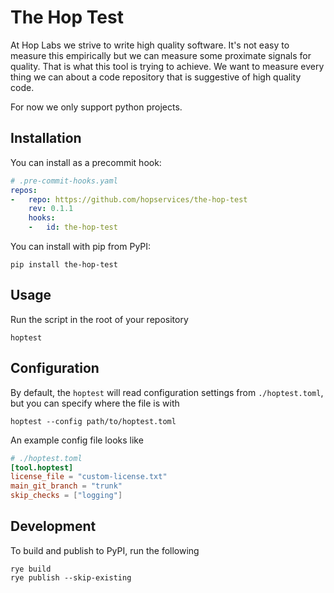 # The Hop Test

At Hop Labs we strive to write high quality software. It's not easy to measure
this empirically but we can measure some proximate signals for quality. That is
what this tool is trying to achieve. We want to measure every thing we can about
a code repository that is suggestive of high quality code.

For now we only support python projects.

## Installation

You can install as a precommit hook:

```yaml
# .pre-commit-hooks.yaml
repos:
-   repo: https://github.com/hopservices/the-hop-test
    rev: 0.1.1
    hooks:
    -   id: the-hop-test
```

You can install with pip from PyPI:

```shell
pip install the-hop-test
```

## Usage

Run the script in the root of your repository

```shell
hoptest
```

## Configuration

By default, the `hoptest` will read configuration settings from
`./hoptest.toml`, but you can specify where the file is with

```shell
hoptest --config path/to/hoptest.toml
```

An example config file looks like

```toml
# ./hoptest.toml
[tool.hoptest]
license_file = "custom-license.txt"
main_git_branch = "trunk"
skip_checks = ["logging"]
```

## Development

To build and publish to PyPI, run the following

```shell
rye build
rye publish --skip-existing
```
